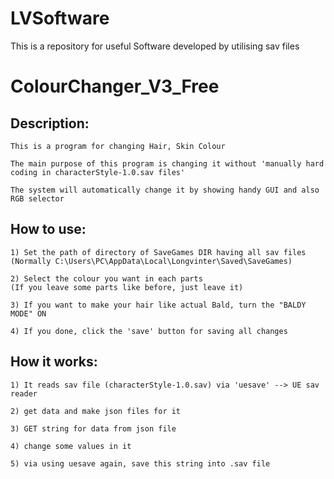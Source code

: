 # LVSoftware
This is a repository for useful Software developed by utilising sav files

# ColourChanger_V3_Free
## Description: 
```
This is a program for changing Hair, Skin Colour 

The main purpose of this program is changing it without 'manually hard coding in characterStyle-1.0.sav files'

The system will automatically change it by showing handy GUI and also RGB selector
```

## How to use:
```
1) Set the path of directory of SaveGames DIR having all sav files
(Normally C:\Users\PC\AppData\Local\Longvinter\Saved\SaveGames)

2) Select the colour you want in each parts
(If you leave some parts like before, just leave it)

3) If you want to make your hair like actual Bald, turn the "BALDY MODE" ON

4) If you done, click the 'save' button for saving all changes
```
## How it works:
```
1) It reads sav file (characterStyle-1.0.sav) via 'uesave' --> UE sav reader

2) get data and make json files for it
 
3) GET string for data from json file 
 
4) change some values in it

5) via using uesave again, save this string into .sav file
```


